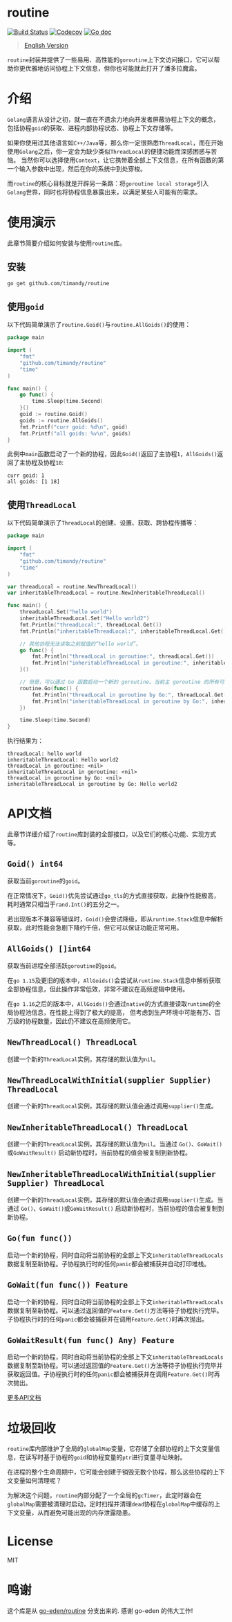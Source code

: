 # routine

[![Build Status](https://github.com/timandy/routine/actions/workflows/build.yml/badge.svg)](https://github.com/timandy/routine/actions)
[![Codecov](https://codecov.io/gh/timandy/routine/branch/main/graph/badge.svg)](https://codecov.io/gh/timandy/routine)
[![Go doc](https://img.shields.io/badge/go.dev-reference-brightgreen?logo=go&logoColor=white&style=flat)](https://pkg.go.dev/github.com/timandy/routine)

> [English Version](README.md)

`routine`封装并提供了一些易用、高性能的`goroutine`上下文访问接口，它可以帮助你更优雅地访问协程上下文信息，但你也可能就此打开了潘多拉魔盒。

# 介绍

`Golang`语言从设计之初，就一直在不遗余力地向开发者屏蔽协程上下文的概念，包括协程`goid`的获取、进程内部协程状态、协程上下文存储等。

如果你使用过其他语言如`C++/Java`等，那么你一定很熟悉`ThreadLocal`，而在开始使用`Golang`之后，你一定会为缺少类似`ThreadLocal`的便捷功能而深感困惑与苦恼。 当然你可以选择使用`Context`，让它携带着全部上下文信息，在所有函数的第一个输入参数中出现，然后在你的系统中到处穿梭。

而`routine`的核心目标就是开辟另一条路：将`goroutine local storage`引入`Golang`世界，同时也将协程信息暴露出来，以满足某些人可能有的需求。

# 使用演示

此章节简要介绍如何安装与使用`routine`库。

## 安装

```bash
go get github.com/timandy/routine
```

## 使用`goid`

以下代码简单演示了`routine.Goid()`与`routine.AllGoids()`的使用：

```go
package main

import (
	"fmt"
	"github.com/timandy/routine"
	"time"
)

func main() {
	go func() {
		time.Sleep(time.Second)
	}()
	goid := routine.Goid()
	goids := routine.AllGoids()
	fmt.Printf("curr goid: %d\n", goid)
	fmt.Printf("all goids: %v\n", goids)
}
```

此例中`main`函数启动了一个新的协程，因此`Goid()`返回了主协程`1`，`AllGoids()`返回了主协程及协程`18`:

```text
curr goid: 1
all goids: [1 18]
```

## 使用`ThreadLocal`

以下代码简单演示了`ThreadLocal`的创建、设置、获取、跨协程传播等：

```go
package main

import (
	"fmt"
	"github.com/timandy/routine"
	"time"
)

var threadLocal = routine.NewThreadLocal()
var inheritableThreadLocal = routine.NewInheritableThreadLocal()

func main() {
	threadLocal.Set("hello world")
	inheritableThreadLocal.Set("Hello world2")
	fmt.Println("threadLocal:", threadLocal.Get())
	fmt.Println("inheritableThreadLocal:", inheritableThreadLocal.Get())

	// 其他协程无法读取之前赋值的“hello world”。
	go func() {
		fmt.Println("threadLocal in goroutine:", threadLocal.Get())
		fmt.Println("inheritableThreadLocal in goroutine:", inheritableThreadLocal.Get())
	}()

	// 但是，可以通过 Go 函数启动一个新的 goroutine。当前主 goroutine 的所有可继承变量都可以自动传递。
	routine.Go(func() {
		fmt.Println("threadLocal in goroutine by Go:", threadLocal.Get())
		fmt.Println("inheritableThreadLocal in goroutine by Go:", inheritableThreadLocal.Get())
	})

	time.Sleep(time.Second)
}
```

执行结果为：

```text
threadLocal: hello world
inheritableThreadLocal: Hello world2
threadLocal in goroutine: <nil>
inheritableThreadLocal in goroutine: <nil>
threadLocal in goroutine by Go: <nil>
inheritableThreadLocal in goroutine by Go: Hello world2
```

# API文档

此章节详细介绍了`routine`库封装的全部接口，以及它们的核心功能、实现方式等。

## `Goid() int64`

获取当前`goroutine`的`goid`。

在正常情况下，`Goid()`优先尝试通过`go_tls`的方式直接获取，此操作性能极高，耗时通常只相当于`rand.Int()`的五分之一。

若出现版本不兼容等错误时，`Goid()`会尝试降级，即从`runtime.Stack`信息中解析获取，此时性能会急剧下降约千倍，但它可以保证功能正常可用。

## `AllGoids() []int64`

获取当前进程全部活跃`goroutine`的`goid`。

在`go 1.15`及更旧的版本中，`AllGoids()`会尝试从`runtime.Stack`信息中解析获取全部协程信息，但此操作非常低效，非常不建议在高频逻辑中使用。

在`go 1.16`之后的版本中，`AllGoids()`会通过`native`的方式直接读取`runtime`的全局协程池信息，在性能上得到了极大的提高， 但考虑到生产环境中可能有万、百万级的协程数量，因此仍不建议在高频使用它。

## `NewThreadLocal() ThreadLocal`

创建一个新的`ThreadLocal`实例，其存储的默认值为`nil`。

## `NewThreadLocalWithInitial(supplier Supplier) ThreadLocal`

创建一个新的`ThreadLocal`实例，其存储的默认值会通过调用`supplier()`生成。

## `NewInheritableThreadLocal() ThreadLocal`

创建一个新的`ThreadLocal`实例，其存储的默认值为`nil`。当通过 `Go()`、`GoWait()`或`GoWaitResult()` 启动新协程时，当前协程的值会被复制到新协程。

## `NewInheritableThreadLocalWithInitial(supplier Supplier) ThreadLocal`

创建一个新的`ThreadLocal`实例，其存储的默认值会通过调用`supplier()`生成。当通过 `Go()`、`GoWait()`或`GoWaitResult()` 启动新协程时，当前协程的值会被复制到新协程。

## `Go(fun func())`

启动一个新的协程，同时自动将当前协程的全部上下文`inheritableThreadLocals`数据复制至新协程。子协程执行时的任何`panic`都会被捕获并自动打印堆栈。

## `GoWait(fun func()) Feature`

启动一个新的协程，同时自动将当前协程的全部上下文`inheritableThreadLocals`数据复制至新协程。可以通过返回值的`Feature.Get()`方法等待子协程执行完毕。子协程执行时的任何`panic`都会被捕获并在调用`Feature.Get()`时再次抛出。

## `GoWaitResult(fun func() Any) Feature`

启动一个新的协程，同时自动将当前协程的全部上下文`inheritableThreadLocals`数据复制至新协程。可以通过返回值的`Feature.Get()`方法等待子协程执行完毕并获取返回值。子协程执行时的任何`panic`都会被捕获并在调用`Feature.Get()`时再次抛出。

[更多API文档](https://pkg.go.dev/github.com/timandy/routine#section-documentation)

# 垃圾回收

`routine`库内部维护了全局的`globalMap`变量，它存储了全部协程的上下文变量信息，在读写时基于协程的`goid`和协程变量的`ptr`进行变量寻址映射。

在进程的整个生命周期中，它可能会创建于销毁无数个协程，那么这些协程的上下文变量如何清理呢？

为解决这个问题，`routine`内部分配了一个全局的`gcTimer`，此定时器会在`globalMap`需要被清理时启动，定时扫描并清理`dead`协程在`globalMap`中缓存的上下文变量，从而避免可能出现的内存泄露隐患。

# License

MIT

# 鸣谢

这个库是从 [go-eden/routine](https://github.com/go-eden/routine) 分支出来的. 感谢 go-eden 的伟大工作!
